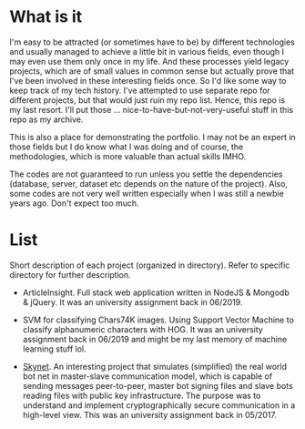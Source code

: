 # What is it

I'm easy to be attracted (or sometimes have to be) by different technologies and usually managed to achieve a little bit in various fields, even though I may even use them only once in my life. And these processes yield legacy projects, which are of small values in common sense but actually prove that I've been involved in these interesting fields once. So I'd like some way to keep track of my tech history. I've attempted to use separate repo for different projects, but that would just ruin my repo list. Hence, this repo is my last resort. I'll put those ... nice-to-have-but-not-very-useful stuff in this repo as my archive.

This is also a place for demonstrating the portfolio. I may not be an expert in those fields but I do know what I was doing and of course, the methodologies, which is more valuable than actual skills IMHO.

The codes are not guaranteed to run unless you settle the dependencies (database, server, dataset etc depends on the nature of the project). Also, some codes are not very well written especially when I was still a newbie years ago. Don't expect too much.

# List

Short description of each project (organized in directory). Refer to specific directory for further description.

- ArticleInsight. Full stack web application written in NodeJS & Mongodb & jQuery. It was an university assignment back in 06/2019.

- SVM for classifying Chars74K images. Using Support Vector Machine to classify alphanumeric characters with HOG. It was an university assignment back in 06/2019 and might be my last memory of machine learning stuff lol.

- [Skynet](https://github.com/wx-Yao/Archive/tree/master/skynet). An interesting project that simulates (simplified) the real world bot net in master-slave communication model, which is capable of sending messages peer-to-peer, master bot signing files and slave bots reading files with public key infrastructure. The purpose was to understand and implement cryptographically secure communication in a high-level view. This was an university assignment back in 05/2017.
